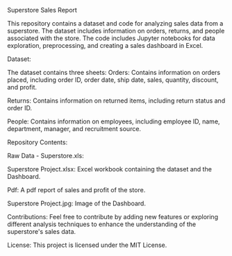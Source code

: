 Superstore Sales Report

This repository contains a dataset and code for analyzing sales data from a superstore. The dataset includes information on orders, returns, and people associated with the store. The code includes Jupyter notebooks for data exploration, preprocessing, and creating a sales dashboard in Excel.

Dataset:

The dataset contains three sheets:
Orders: Contains information on orders placed, including order ID, order date, ship date, sales, quantity, discount, and profit.

Returns: Contains information on returned items, including return status and order ID.

People: Contains information on employees, including employee ID, name, department, manager, and recruitment source.

Repository Contents:

Raw Data - Superstore.xls: 

Superstore Project.xlsx: Excel workbook containing the dataset and the Dashboard.

Pdf: A pdf report of sales and profit of the store.

Superstore Project.jpg: Image of the Dashboard.

Contributions:
Feel free to contribute by adding new features or exploring different analysis techniques to enhance the understanding of the superstore's sales data.

License:
This project is licensed under the MIT License.
